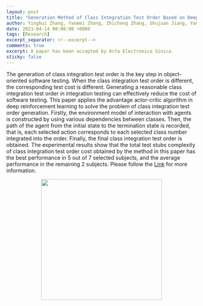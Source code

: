 ```yaml
---
layout: post
title: "Generation Method of Class Integration Test Order Based on Deep Reinforcement Learning"
author: Yinghui Zhang, Yanmei Zhang, Zhicheng Zhang, Shujuan Jiang, Yanru Ding, Guan Yuan
date: 2023-04-14 00:00:00 +0800
tags: [Research]
excerpt_separator: <!--excerpt-->
comments: true
excerpt: A papar has been accepted by Acta Electronica Sinica.
sticky: false
---
```

<!--excerpt-->
The generation of class integration test order is the key step in object-oriented software testing. When the class integration test order is different, the corresponding test cost is different. Generating a reasonable class integration test order in integration testing can effectively reduce the cost of software testing. This paper applies the advantage actor-critic algorithm in deep reinforcement learning to solve the problem of class integration test order generation. Firstly, the environment model of interaction with agents is constructed by using various dependencies between classes. Then, the path of the agent from the initial state to the termination state is recorded, that is, each selected action corresponds to each selected class number integrated into the order. Finally, the final class integration test order is obtained. The experimental results show that the total test stubs complexity of class integration test order cost obtained by the method in this paper has the best performance in 5 out of 7 selected subjects, and the average performance in the remaining 2 subjects. Please follow the [Link](https://www.ejournal.org.cn/CN/PDF/10.12263/DZXB.20210688) for more information.

<div style="text-align: center;">
    <p><img src="{{"assets/img/posts/2023-04-14-generation-method-of-class-integration-test-order-based-on-deep-reinforcement-learning.png" | relative_url}}" style="height: 20rem;"></p>
</div>